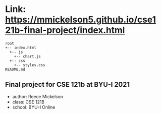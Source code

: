 # Link: https://mmickelson5.github.io/cse121b-final-project/index.html

```
root
+-- index.html
  +-- js
    +-- chart.js
  +-- css
    +-- styles.css
README.md
```
Final project for CSE 121b at BYU-I 2021
---
* author: Reece Mickelson
* class: CSE 121B
* school: BYU-I Online
